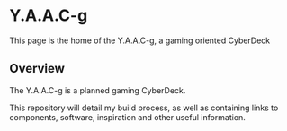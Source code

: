<!-- ======================================== index.md Start ======================================== -->


<!-- ------------------------------ Intro Start ------------------------------ -->

# Y.A.A.C-g

This page is the home of the Y.A.A.C-g, a gaming oriented CyberDeck

<!-- ------------------------------ Intro End ------------------------------ -->


<!-- ------------------------------ Overview Start ------------------------------ -->

## Overview

The Y.A.A.C-g is a planned gaming CyberDeck.

This repository will detail my build process, as well as containing links to components, software, inspiration and other useful information.

<!-- ------------------------------ Overview End ------------------------------ -->


<!-- ------------------------------ Section Start ------------------------------ -->

<!-- ------------------------------ Section End ------------------------------ -->


<!-- ------------------------------ Outro Start ------------------------------ -->

<!-- ------------------------------ Outro End ------------------------------ -->



<!-- ======================================== index.md End ======================================== -->
